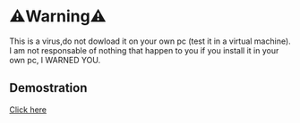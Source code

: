 # ⚠️Warning⚠️
This is a virus,do not dowload it on your own pc (test it in a virtual machine).
I am not responsable of nothing that happen to you if you install it in your own pc, I WARNED YOU.

## Demostration
[Click here](https://youtu.be/wR2WdU8xtRQ)
